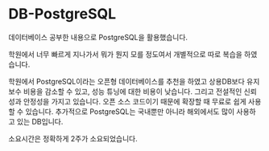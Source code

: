 # DB-PostgreSQL
데이터베이스 공부한 내용으로 PostgreSQL을 활용했습니다.

학원에서 너무 빠르게 지나가서 뭐가 뭔지 모를 정도여서 
개별적으로 따로 복습을 하였습니다.

학원에서 PostgreSQL이라는 오픈형 데이터베이스를 추천을 하였고
상용DB보다 유지보수 비용을 감소할 수 있고, 성능 튜닝에 대한 비용이 낮습니다.
그리고 전설적인 신뢰성과 안정성을 가지고 있습니다.
오픈 소스 코드이기 때문에 확장할 때 무료로 쉽게 사용할 수 있습니다.
추가적으로 PostgreSQL는 국내뿐만 아니라 해외에서도 많이 사용하고 있는 DB입니다.

소요시간은 정확하게 2주가 소요되었습니다.
